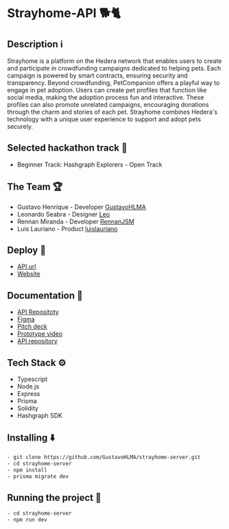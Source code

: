 # Strayhome-API 🐕🐈
## Description ℹ️

Strayhome is a platform on the Hedera network that enables users to create and participate in crowdfunding campaigns dedicated to helping pets. Each campaign is powered by smart contracts, ensuring security and transparency. Beyond crowdfunding, PetCompanion offers a playful way to engage in pet adoption. Users can create pet profiles that function like social media, making the adoption process fun and interactive. These profiles can also promote unrelated campaigns, encouraging donations through the charm and stories of each pet. Strayhome combines Hedera's technology with a unique user experience to support and adopt pets securely.

## Selected hackathon track 🚀
- Beginner Track: Hashgraph Explorers - Open Track



## The Team 🏆

- Gustavo Henrique - Developer [GustavoHLMA](https://www.linkedin.com/in/gustavo-henrique-768048234/)
- Leonardo Seabra - Designer [Leo](https://www.linkedin.com/in/leo-seabra-086623275/)
- Rennan Miranda - Developer [RennanJSM](https://www.linkedin.com/in/rennanjosemiranda/)
- Luis Lauriano - Product [luislauriano](https://github.com/luislauriano)
  
## Deploy 🔗

- [API url](https://strayhome-server.onrender.com/)
- [Website](https://strayhome-client.vercel.app/landing)
  

## Documentation  📄

- [API Repositoty](https://github.com/GustavoHLMA/strayhome-server)
- [Figma](https://www.figma.com/design/sDOP7ncuIZeeqvSNILMYeK/Stray-home?node-id=4-3&t=w6MSIkVca5BU0QeQ-0)
- [Pitch deck](https://www.youtube.com/watch?v=BHHm5CXXktA)
- [Prototype video](https://drive.google.com/file/d/1hvJq77fcZRwrtQO8SlzbOKq8-MKG7Q6y/view)
- [API repository](https://github.com/GustavoHLMA/strayhome-server)




  

## Tech Stack ⚙️

- Typescript
- Node.js
- Express
- Prisma
- Solidity
- Hashgraph SDK
  
## Installing ⬇️

```bash
- git clone https://github.com/GustavoHLMA/strayhome-server.git
- cd strayhome-server
- npm install
- prisma migrate dev
```

  

## Running the project 🏃

  

  

```bash
- cd strayhome-server
- npm run dev
```
